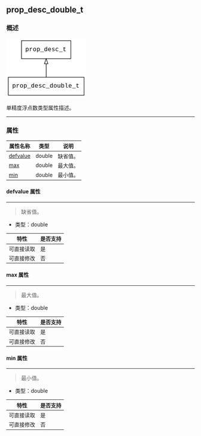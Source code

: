 ## prop\_desc\_double\_t
### 概述
![image](images/prop_desc_double_t_0.png)

 单精度浮点数类型属性描述。


----------------------------------
### 属性
<p id="prop_desc_double_t_properties">

| 属性名称 | 类型 | 说明 | 
| -------- | ----- | ------------ | 
| <a href="#prop_desc_double_t_defvalue">defvalue</a> | double | 缺省值。 |
| <a href="#prop_desc_double_t_max">max</a> | double | 最大值。 |
| <a href="#prop_desc_double_t_min">min</a> | double | 最小值。 |
#### defvalue 属性
-----------------------
> <p id="prop_desc_double_t_defvalue"> 缺省值。



* 类型：double

| 特性 | 是否支持 |
| -------- | ----- |
| 可直接读取 | 是 |
| 可直接修改 | 否 |
#### max 属性
-----------------------
> <p id="prop_desc_double_t_max"> 最大值。



* 类型：double

| 特性 | 是否支持 |
| -------- | ----- |
| 可直接读取 | 是 |
| 可直接修改 | 否 |
#### min 属性
-----------------------
> <p id="prop_desc_double_t_min"> 最小值。



* 类型：double

| 特性 | 是否支持 |
| -------- | ----- |
| 可直接读取 | 是 |
| 可直接修改 | 否 |
